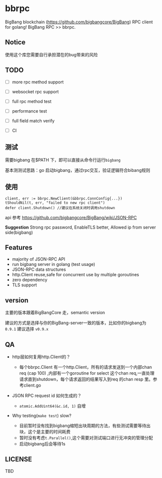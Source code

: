 
# bbrpc

BigBang blockchain (https://github.com/bigbangcore/BigBang) RPC client for golang! BigBang RPC >> bbrpc.

## **Notice**

使用这个库您需要自行承担潜在的bug带来的风险

## TODO
- [ ] more rpc method support
- [ ] websocket rpc support
- [ ] full rpc method test
- [ ] performance test
- [ ] full field match verify
- [ ] CI


## 测试
需要bigbang 在$PATH 下，即可以直接从命令行运行`bigbang`

基本测测试思路：go 启动bigbang，通过rpc交互，验证逻辑符合bibang规则

## 使用

```golang
client, err := bbrpc.NewClient(&bbrpc.ConnConfig{...})
tShouldNil(t, err, "failed to new rpc client")
defer client.Shutdown() //建议在系统关闭时调用shutdown
```

api 参考 https://github.com/bigbangcore/BigBang/wiki/JSON-RPC 

**Suggestion** Strong rpc password, EnableTLS better, Allowed ip from server side(bigbang) 

## Features

- majority of JSON-RPC API
- run bigbang server in golang (test usage)
- JSON-RPC data structures
- http.Client reuse,safe for concurrent use by multiple goroutines
- zero dependency
- TLS support

## version

主要的版本跟着BigBangCore 走，semantic version

建议的方式是选择与你的BigBang-server一致的版本，比如你的bigbang为 `0.9.1` 建议选择 `v0.9.x`

## QA

- http层如何复用http.Client的？
    - 每个bbrpc.Client 有一个http.Client，所有的请求发送到一个内部chan req (cap 100) ,内部有一个goroutine for select 这个chan req,一直处理请求直到shutdown，每个请求返回的结果写入到req 的chan resp 里。参考client.go

- JSON RPC request id 如何生成的？
    - `atomic.AddUint64(&c.id, 1)` 自增

- Why testing(`make test`) slow?
    - 目前暂时没有找到bigbang缩短出块周期的方法，有些测试需要等待出块，这个是主要的时间耗费
    - 暂时没有考虑`t.Parallel()`,这个需要对测试端口进行无冲突的管理分配
    - 启动bigbang后会等待1s

## LICENSE

TBD